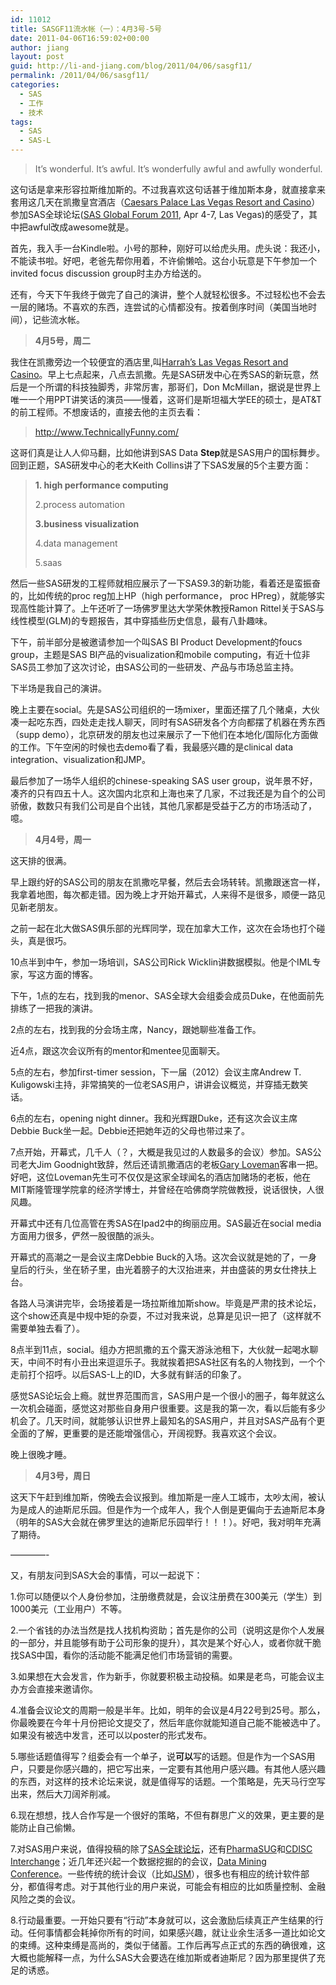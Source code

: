```yaml
---
id: 11012
title: SASGF11流水帐（一）：4月3号-5号
date: 2011-04-06T16:59:02+00:00
author: jiang
layout: post
guid: http://li-and-jiang.com/blog/2011/04/06/sasgf11/
permalink: /2011/04/06/sasgf11/
categories:
  - SAS
  - 工作
  - 技术
tags:
  - SAS
  - SAS-L
---
```

> It’s wonderful. It’s awful. It’s wonderfully awful and awfully wonderful.

这句话是拿来形容拉斯维加斯的。不过我喜欢这句话甚于维加斯本身，就直接拿来套用这几天在凯撒皇宫酒店（[Caesars Palace Las Vegas Resort and Casino](http://www.caesarspalace.com)）参加SAS全球论坛([SAS Global Forum 2011](http://support.sas.com/events/sasglobalforum/2011/), Apr 4-7, Las Vegas)的感受了，其中把awful改成awesome就是。

首先，我入手一台Kindle啦。小号的那种，刚好可以给虎头用。虎头说：我还小，不能读书啦。好吧，老爸先帮你用着，不许偷懒哈。这台小玩意是下午参加一个invited focus discussion group时主办方给送的。

还有，今天下午我终于做完了自己的演讲，整个人就轻松很多。不过轻松也不会去一层的赌场。不喜欢的东西，连尝试的心情都没有。按着倒序时间（美国当地时间），记些流水帐。

> **4月5号，周二**

我住在凯撒旁边一个较便宜的酒店里,叫[Harrah&#8217;s Las Vegas Resort and Casino](http://www.harrahslasvegas.com/)。早上七点起来，八点去凯撒。先是SAS研发中心在秀SAS的新玩意，然后是一个所谓的科技独脚秀，非常厉害，那哥们，Don McMillan，据说是世界上唯一一个用PPT讲笑话的演员——慢着，这哥们是斯坦福大学EE的硕士，是AT&T的前工程师。不想废话的，直接去他的主页去看：

> <http://www.TechnicallyFunny.com/>

这哥们真是让人人仰马翻，比如他讲到SAS Data **Step**就是SAS用户的国标舞步。回到正题，SAS研发中心的老大Keith Collins讲了下SAS发展的5个主要方面：

> **1. high performance computing**
> 
> 2.process automation
> 
> **3.business visualization**
> 
> 4.data management
> 
> 5.saas

然后一些SAS研发的工程师就相应展示了一下SAS9.3的新功能，看着还是蛮振奋的，比如传统的proc reg加上HP（high performance， proc HPreg），就能够实现高性能计算了。上午还听了一场佛罗里达大学荣休教授Ramon Rittel关于SAS与线性模型(GLM)的专题报告，其中穿插些历史信息，最有八卦趣味。

下午，前半部分是被邀请参加一个叫SAS BI Product Development的foucs group，主题是SAS BI产品的visualization和mobile computing，有近十位非SAS员工参加了这次讨论，由SAS公司的一些研发、产品与市场总监主持。

下半场是我自己的演讲。

晚上主要在social。先是SAS公司组织的一场mixer，里面还摆了几个赌桌，大伙凑一起吃东西，四处走走找人聊天，同时有SAS研发各个方向都摆了机器在秀东西（supp demo），北京研发的朋友也过来展示了一下他们在本地化/国际化方面做的工作。下午空闲的时候也去demo看了看，我最感兴趣的是clinical data integration、visualization和JMP。

最后参加了一场华人组织的chinese-speaking SAS user group，说年景不好，凑齐的只有四五十人。这次国内北京和上海也来了几家，不过我还是为自个的公司骄傲，数数只有我们公司是自个出钱，其他几家都是受益于乙方的市场活动了，噫。

> **4月4号，周一**

这天排的很满。

早上跟约好的SAS公司的朋友在凯撒吃早餐，然后去会场转转。凯撒跟迷宫一样，我拿着地图，每次都走错。因为晚上才开始开幕式，人来得不是很多，顺便一路见见新老朋友。

之前一起在北大做SAS俱乐部的光辉同学，现在加拿大工作，这次在会场也打个碰头，真是很巧。

10点半到中午，参加一场培训，SAS公司Rick Wicklin讲数据模拟。他是个IML专家，写这方面的博客。

下午，1点的左右，找到我的menor、SAS全球大会组委会成员Duke，在他面前先排练了一把我的演讲。

2点的左右，找到我的分会场主席，Nancy，跟她聊些准备工作。

近4点，跟这次会议所有的mentor和mentee见面聊天。

5点的左右，参加first-timer session，下一届（2012）会议主席Andrew T. Kuligowski主持，非常搞笑的一位老SAS用户，讲讲会议概览，并穿插无数笑话。

6点的左右，opening night dinner。我和光辉跟Duke，还有这次会议主席Debbie Buck坐一起。Debbie还把她年迈的父母也带过来了。

7点开始，开幕式，几千人（？，大概是我见过的人数最多的会议）参加。SAS公司老大Jim Goodnight致辞，然后还请凯撒酒店的老板[Gary Loveman](http://en.wikipedia.org/wiki/Gary_Loveman)客串一把。好吧，这位Loveman先生可不仅仅是这家全球闻名的酒店加赌场的老板，他在MIT斯隆管理学院拿的经济学博士，并曾经在哈佛商学院做教授，说话很快，人很风趣。

开幕式中还有几位高管在秀SAS在Ipad2中的绚丽应用。SAS最近在social media方面用力很多，俨然一股很酷的派头。

开幕式的高潮之一是会议主席Debbie Buck的入场。这次会议就是她的了，一身皇后的行头，坐在轿子里，由光着膀子的大汉抬进来，并由盛装的男女仕搀扶上台。

各路人马演讲完毕，会场接着是一场拉斯维加斯show。毕竟是严肃的技术论坛，这个show还真是中规中矩的杂耍，不过对我来说，总算是见识一把了（这样就不需要单独去看了）。

8点半到11点，social。组办方把凯撒的五个露天游泳池租下，大伙就一起喝水聊天，中间不时有小丑出来逗逗乐子。我就挨着把SAS社区有名的人物找到，一个个走前打个招呼。以后SAS-L上的ID，大多就有鲜活的印象了。

感觉SAS论坛会上瘾。就世界范围而言，SAS用户是一个很小的圈子，每年就这么一次机会碰面，感觉这对那些自身用户很重要。这是我的第一次，看以后能有多少机会了。几天时间，就能够认识世界上最知名的SAS用户，并且对SAS产品有个更全面的了解，更重要的是还能增强信心，开阔视野。我喜欢这个会议。

晚上很晚才睡。

> **4月3号，周日**

这天下午赶到维加斯，傍晚去会议报到。维加斯是一座人工城市，太吵太闹，被认为是成人的迪斯尼乐园。但是作为一个成年人，我个人倒是更偏向于去迪斯尼本身（明年的SAS大会就在佛罗里达的迪斯尼乐园举行！！！）。好吧，我对明年充满了期待。

&#8212;&#8212;&#8212;&#8212;-

又，有朋友问到SAS大会的事情，可以一起说下：

1.你可以随便以个人身份参加，注册缴费就是，会议注册费在300美元（学生）到1000美元（工业用户）不等。

2.一个省钱的办法当然是找人找机构资助；首先是你的公司（说明这是你个人发展的一部分，并且能够有助于公司形象的提升），其次是某个好心人，或者你就干脆找SAS中国，看你的活动能不能满足他们市场营销的需要。

3.如果想在大会发言，作为新手，你就要积极主动投稿。如果是老鸟，可能会议主办方会直接来邀请你。

4.准备会议论文的周期一般是半年。比如，明年的会议是4月22号到25号。那么，你最晚要在今年十月份把论文提交了，然后年底你就能知道自己能不能被选中了。如果没有被选中发言，还可以以poster的形式发布。

5.哪些话题值得写？组委会有一个单子，说**可以**写的话题。但是作为一个SAS用户，只要是你感兴趣的，把它写出来，一定要有其他用户感兴趣。有其他人感兴趣的东西，对这样的技术论坛来说，就是值得写的话题。一个策略是，先天马行空写出来，然后大刀阔斧削减。

6.现在想想，找人合作写是一个很好的策略，不但有群思广义的效果，更主要的是能防止自己偷懒。

7.对SAS用户来说，值得投稿的除了[SAS全球论坛](http://support.sas.com/events/sasglobalforum)，还有[PharmaSUG](http://www.pharmasug.org/)和[CDISC Interchange](http://www.cdisc.org/interchange)；近几年还兴起一个数据挖掘的的会议，[Data Mining Conference](www.sas.com/events/dmconf)。一些传统的统计会议（比如[JSM](https://www.amstat.org/meetings/jsm.cfm)），很多也有相应的统计软件部分，都值得考虑。对于其他行业的用户来说，可能会有相应的比如质量控制、金融风险之类的会议。

8.行动最重要。一开始只要有“行动”本身就可以，这会激励后续真正产生结果的行动。任何事情都会耗掉你所有的时间，如果感兴趣，就让业余生活多一道比如论文的束缚。这种束缚是高尚的，类似于储蓄。工作后再写点正式的东西的确很难，这大概也能解释一点，为什么SAS大会要选在维加斯或者迪斯尼？因为那里提供了充足的诱惑。